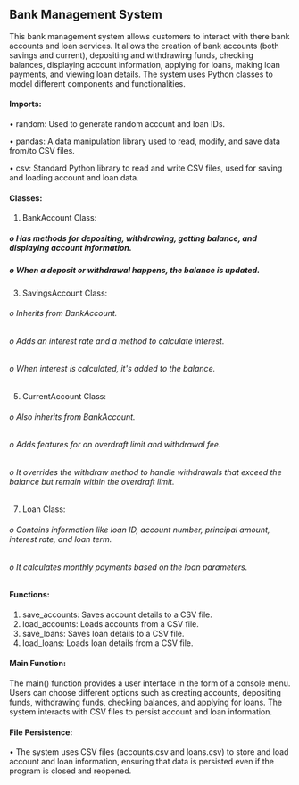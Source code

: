 ## Bank Management System 
This bank management system allows customers to interact with there bank accounts and loan services. It allows the creation of bank accounts (both savings and current), depositing and withdrawing funds, checking balances, displaying account information, applying for loans, making loan payments, and viewing loan details. The system uses Python classes to model different components and functionalities.
 
#### Imports:
 •	random: Used to generate random account and loan IDs.

 •	pandas: A data manipulation library used to read, modify, and save data from/to CSV files.

 •	csv: Standard Python library to read and write CSV files, used for saving and loading account and loan data.

#### Classes:
1.	BankAccount Class:
  ##### o	Has methods for depositing, withdrawing, getting balance, and displaying account information.

  ##### o	When a deposit or withdrawal happens, the balance is updated.

3.	SavingsAccount Class:
  ###### o	Inherits from BankAccount.

  ###### o	Adds an interest rate and a method to calculate interest.
 
  ###### o	When interest is calculated, it's added to the balance.

5.	CurrentAccount Class:
 ###### o	Also inherits from BankAccount.

 ###### o	Adds features for an overdraft limit and withdrawal fee.
 
 ###### o	It overrides the withdraw method to handle withdrawals that exceed the balance but remain within the overdraft limit.

7.	Loan Class:
 ###### o	Contains information like loan ID, account number, principal amount, interest rate, and loan term.

 ###### o	It calculates monthly payments based on the loan parameters.

#### Functions:
1.	save_accounts: Saves account details to a CSV file.
2.	load_accounts: Loads accounts from a CSV file.
3.	save_loans: Saves loan details to a CSV file.
4.	load_loans: Loads loan details from a CSV file.

#### Main Function:
The main() function provides a user interface in the form of a console menu. Users can choose different options such as creating accounts, depositing funds, withdrawing funds, checking balances, and applying for loans. The system interacts with CSV files to persist account and loan information.

#### File Persistence:
•	The system uses CSV files (accounts.csv and loans.csv) to store and load account and loan information, ensuring that data is persisted even if the program is closed and reopened.

